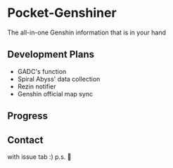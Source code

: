 # Pocket-Genshiner
The all-in-one Genshin information that is in your hand



## Development Plans
- GADC's function
- Spiral Abyss' data collection
- Rezin notifier
- Genshin official map sync

## Progress


## Contact
with issue tab :)
p.s. 🤔
